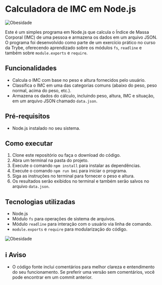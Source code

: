 # Calculadora de IMC em Node.js

![Obesidade](https://www.saudebemestar.pt/media/89347/obesidade.jpg)

Este é um simples programa em Node.js que calcula o Índice de Massa Corporal (IMC) de uma pessoa e armazena os dados em um arquivo JSON. O programa foi desenvolvido como parte de um exercício prático no curso da Trybe, oferecendo aprendizado sobre os módulos `fs`, `readline` e também sobre `module.exports` e `require`.

## Funcionalidades

- Calcula o IMC com base no peso e altura fornecidos pelo usuário.
- Classifica o IMC em uma das categorias comuns (abaixo do peso, peso normal, acima do peso, etc.).
- Armazena os dados do cálculo, incluindo peso, altura, IMC e situação, em um arquivo JSON chamado `data.json`.

## Pré-requisitos

- Node.js instalado no seu sistema.

## Como executar

1. Clone este repositório ou faça o download do código.
2. Abra um terminal na pasta do projeto.
3. Execute o comando `npm install` para instalar as dependências.
4. Execute o comando `npm run bmi` para iniciar o programa.
5. Siga as instruções no terminal para fornecer o peso e altura.
6. Os resultados serão exibidos no terminal e também serão salvos no arquivo `data.json`.

## Tecnologias utilizadas

- Node.js
- Módulo `fs` para operações de sistema de arquivos.
- Módulo `readline` para interação com o usuário via linha de comando.
- `module.exports` e `require` para modularização do código.

![Obesidade](https://hypescience.com/wp-content/uploads/2015/08/obesidade-mitos.gif)

## ℹ️ Aviso

- O código fonte inclui comentários para melhor clareza e entendimento do seu funcionamento. Se preferir uma versão sem comentários, você pode encontrar em um commit anterior.
